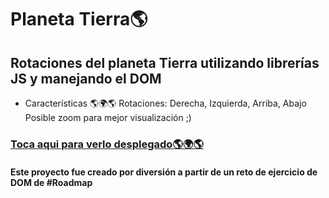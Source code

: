 # Planeta Tierra🌎

## Rotaciones del planeta Tierra utilizando librerías JS y manejando el DOM 

- Características 🌎🌍🌎 
Rotaciones: Derecha, Izquierda, Arriba, Abajo
Posible zoom para mejor visualización ;)

### [Toca aqui para verlo desplegado🌎🌍🌎](https://eilen-fonseca-garrote.github.io/Earth_Rotations/)

#### Este proyecto fue creado por diversión a partir de un reto de ejercicio de DOM de #Roadmap 

